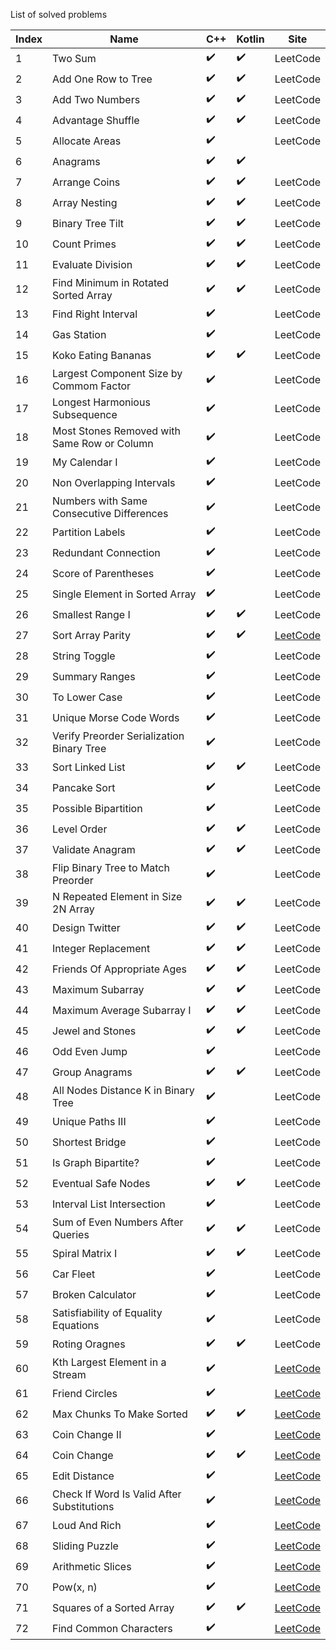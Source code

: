 

List of solved problems

| Index | Name | C++ | Kotlin | Site |
|---|---|---|---|---|
|1| Two Sum | :heavy_check_mark: | :heavy_check_mark: | LeetCode |
|2| Add One Row to Tree | :heavy_check_mark: | :heavy_check_mark: |LeetCode |
|3| Add Two Numbers | :heavy_check_mark: | :heavy_check_mark: |LeetCode |
|4| Advantage Shuffle | :heavy_check_mark: | :heavy_check_mark: |LeetCode |
|5| Allocate Areas | :heavy_check_mark: |  |LeetCode |
|6| Anagrams | :heavy_check_mark: | :heavy_check_mark: |  |
|7| Arrange Coins | :heavy_check_mark: | :heavy_check_mark: |LeetCode |
|8| Array Nesting | :heavy_check_mark: | :heavy_check_mark: |LeetCode |
|9| Binary Tree Tilt | :heavy_check_mark: | :heavy_check_mark: |LeetCode |
|10| Count Primes | :heavy_check_mark: | :heavy_check_mark: |LeetCode |
|11| Evaluate Division | :heavy_check_mark: | :heavy_check_mark: |LeetCode |
|12| Find Minimum in Rotated Sorted Array | :heavy_check_mark: | :heavy_check_mark: |LeetCode |
|13| Find Right Interval | :heavy_check_mark: |  |LeetCode |
|14| Gas Station | :heavy_check_mark: |  |LeetCode |
|15| Koko Eating Bananas | :heavy_check_mark: | :heavy_check_mark:  |LeetCode |
|16| Largest Component Size by Commom Factor | :heavy_check_mark: |  |LeetCode |
|17| Longest Harmonious Subsequence | :heavy_check_mark: |  |LeetCode |
|18| Most Stones Removed with Same Row or Column | :heavy_check_mark: |  |LeetCode |
|19| My Calendar I | :heavy_check_mark: |  |LeetCode |
|20| Non Overlapping Intervals | :heavy_check_mark: |  |LeetCode |
|21| Numbers with Same Consecutive Differences | :heavy_check_mark: |  |LeetCode |
|22| Partition Labels | :heavy_check_mark: |  |LeetCode |
|23| Redundant Connection | :heavy_check_mark: |  |LeetCode |
|24| Score of Parentheses | :heavy_check_mark: |  |LeetCode |
|25| Single Element in Sorted Array | :heavy_check_mark: |  |LeetCode |
|26| Smallest Range I | :heavy_check_mark: | :heavy_check_mark: |LeetCode |
|27| Sort Array Parity | :heavy_check_mark: | :heavy_check_mark: | [LeetCode](https://leetcode.com/problems/sort-array-by-parity/) |
|28| String Toggle | :heavy_check_mark: |  |LeetCode |
|29| Summary Ranges | :heavy_check_mark: |  |LeetCode |
|30| To Lower Case | :heavy_check_mark: |  |LeetCode |
|31| Unique Morse Code Words | :heavy_check_mark: |  |LeetCode |
|32| Verify Preorder Serialization Binary Tree | :heavy_check_mark: |  |LeetCode |
|33| Sort Linked List | :heavy_check_mark: | :heavy_check_mark: |LeetCode |
|34| Pancake Sort | :heavy_check_mark: |  |LeetCode |
|35| Possible Bipartition | :heavy_check_mark: |  |LeetCode |
|36| Level Order | :heavy_check_mark: | :heavy_check_mark: |LeetCode |
|37| Validate Anagram | :heavy_check_mark: | :heavy_check_mark: |LeetCode |
|38| Flip Binary Tree to Match Preorder | :heavy_check_mark: |  |LeetCode |
|39| N Repeated Element in Size 2N Array | :heavy_check_mark: | :heavy_check_mark: |LeetCode |
|40| Design Twitter | :heavy_check_mark: | :heavy_check_mark: |LeetCode |
|41| Integer Replacement | :heavy_check_mark: | :heavy_check_mark: |LeetCode |
|42| Friends Of Appropriate Ages | :heavy_check_mark: | :heavy_check_mark: |LeetCode |
|43| Maximum Subarray | :heavy_check_mark: | :heavy_check_mark: |LeetCode |
|44| Maximum Average Subarray I| :heavy_check_mark: | :heavy_check_mark:|LeetCode |
|45| Jewel and Stones | :heavy_check_mark: | :heavy_check_mark: |LeetCode |
|46| Odd Even Jump | :heavy_check_mark: | |LeetCode |
|47| Group Anagrams | :heavy_check_mark: | :heavy_check_mark: |LeetCode |
|48| All Nodes Distance K in Binary Tree | :heavy_check_mark: | |LeetCode |
|49| Unique Paths III | :heavy_check_mark: | |LeetCode |
|50| Shortest Bridge | :heavy_check_mark: | |LeetCode |
|51| Is Graph Bipartite? | :heavy_check_mark: | |LeetCode |
|52| Eventual Safe Nodes | :heavy_check_mark: | :heavy_check_mark: |LeetCode |
|53| Interval List Intersection | :heavy_check_mark: |  |LeetCode |
|54| Sum of Even Numbers After Queries | :heavy_check_mark: | :heavy_check_mark: |LeetCode |
|55| Spiral Matrix I | :heavy_check_mark: | :heavy_check_mark: |LeetCode |
|56| Car Fleet | :heavy_check_mark: | |LeetCode |
|57| Broken Calculator | :heavy_check_mark: | |LeetCode |
|58| Satisfiability of Equality Equations | :heavy_check_mark: | |LeetCode |
|59| Roting Oragnes | :heavy_check_mark: | :heavy_check_mark: |LeetCode |
|60| Kth Largest Element in a Stream | :heavy_check_mark: |  |[LeetCode](https://leetcode.com/problems/kth-largest-element-in-a-stream/) |
|61| Friend Circles | :heavy_check_mark: |  |[LeetCode](https://leetcode.com/problems/friend-circles/) |
|62| Max Chunks To Make Sorted | :heavy_check_mark: | :heavy_check_mark: |[LeetCode](https://leetcode.com/problems/max-chunks-to-make-sorted/) |
|63| Coin Change II | :heavy_check_mark: | |[LeetCode](https://leetcode.com/problems/coin-change-2/) |
|64| Coin Change | :heavy_check_mark: | :heavy_check_mark: |[LeetCode](https://leetcode.com/problems/coin-change/) |
|65| Edit Distance | :heavy_check_mark: | | [LeetCode](https://leetcode.com/problems/edit-distance/)|
|66| Check If Word Is Valid After Substitutions | :heavy_check_mark: | | [LeetCode](https://leetcode.com/problems/check-if-word-is-valid-after-substitutions/)|
|67| Loud And Rich | :heavy_check_mark: | | [LeetCode](https://leetcode.com/problems/loud-and-rich/)|
|68| Sliding Puzzle | :heavy_check_mark: | | [LeetCode](https://leetcode.com/problems/sliding-puzzle/)|
|69| Arithmetic Slices | :heavy_check_mark: | | [LeetCode](https://leetcode.com/problems/arithmetic-slices/)|
|70| Pow(x, n) | :heavy_check_mark: | | [LeetCode](https://leetcode.com/problems/powx-n/)|
|71| Squares of a Sorted Array | :heavy_check_mark: | :heavy_check_mark: | [LeetCode](https://leetcode.com/problems/squares-of-a-sorted-array/)|
|72| Find Common Characters | :heavy_check_mark: |  | [LeetCode](https://leetcode.com/problems/find-common-characters/)|
